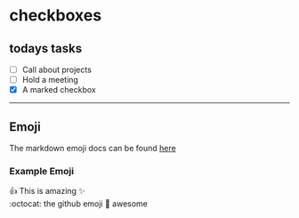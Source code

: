 # checkboxes

## todays tasks

- [ ] Call about projects
- [ ] Hold a meeting
- [x] A marked checkbox

***

## Emoji

The markdown emoji docs can be found [here](emoji-cheat-sheet.com)  

### Example Emoji  

:+1: This is amazing :sparkles:  
:octocat: the github emoji
:rocket: awesome  

